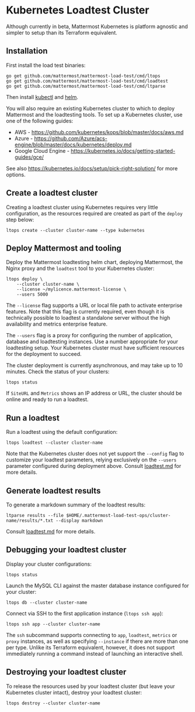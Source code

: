 # Kubernetes Loadtest Cluster

Although currently in beta, Mattermost Kubernetes is platform agnostic and simpler to setup than its Terraform equivalent.

## Installation

First install the load test binaries:
```
go get github.com/mattermost/mattermost-load-test/cmd/ltops
go get github.com/mattermost/mattermost-load-test/cmd/loadtest
go get github.com/mattermost/mattermost-load-test/cmd/ltparse
```

Then install [kubectl](https://kubernetes.io/docs/tasks/tools/install-kubectl/) and [helm](https://docs.helm.sh/using_helm/#installing-helm). 

You will also require an existing Kubernetes cluster to which to deploy Mattermost and the loadtesting tools. To set up a Kubernetes cluster, use one of the following guides:
* AWS - https://github.com/kubernetes/kops/blob/master/docs/aws.md 
* Azure - https://github.com/Azure/acs-engine/blob/master/docs/kubernetes/deploy.md
* Google Cloud Engine - https://kubernetes.io/docs/getting-started-guides/gce/

See also https://kubernetes.io/docs/setup/pick-right-solution/ for more options.

## Create a loadtest cluster

Creating a loadtest cluster using Kubernetes requires very little configuration, as the resources required are created as part of the `deploy` step below:
```
ltops create --cluster cluster-name --type kubernetes
```

## Deploy Mattermost and tooling

Deploy the Mattermost loadtesting helm chart, deploying Mattermost, the Nginx proxy and the `loadtest` tool to your Kubernetes cluster:
```
ltops deploy \
    --cluster cluster-name \
    --license ~/mylicence.mattermost-license \
    --users 5000
```

The `--license` flag supports a URL or local file path to activate enterprise features. Note that this flag is currently required, even though it is technically possible to loadtest a standalone server without the high availability and metrics enterprise feature.

The `--users` flag is a proxy for configuring the number of application, database and loadtesting instances. Use a number appropriate for your loadtesting setup. Your Kubernetes cluster must have sufficient resources for the deployment to succeed.

The cluster deployment is currently asynchronous, and may take up to 10 minutes. Check the status of your clusters:
```
ltops status
```

If `SiteURL` and `Metrics` shows an IP address or URL, the cluster should be online and ready to run a loadtest.

## Run a loadtest

Run a loadtest using the default configuration:
```
ltops loadtest --cluster cluster-name
```

Note that the Kubernetes cluster does not yet support the `--config` flag to customize your loadtest parameters, relying exclusively on the `--users` parameter configured during deployment above. Consult [loadtest.md](loadtest.md) for more details.

## Generate loadtest results

To generate a markdown summary of the loadtest results:
```
ltparse results --file $HOME/.mattermost-load-test-ops/cluster-name/results/*.txt --display markdown
```

Consult [loadtest.md](loadtest.md#Results) for more details.

## Debugging your loadtest cluster

Display your cluster configurations:
```
ltops status
```

Launch the MySQL CLI against the master database instance configured for your cluster:
```
ltops db --cluster cluster-name
```

Connect via SSH to the first application instance (`ltops ssh app`):
```
ltops ssh app --cluster cluster-name
```

The `ssh` subcommand supports connecting to `app`, `loadtest`, `metrics` or `proxy` instances, as well as specifying `--instance` if there are more than one per type. Unlike its Terraform equivalent, however, it does not support immediately running a command instead of launching an interactive shell.

## Destroying your loadtest cluster

To release the resources used by your loadtest cluster (but leave your Kubernetes cluster intact), destroy your loadtest cluster:
```
ltops destroy --cluster cluster-name
```
